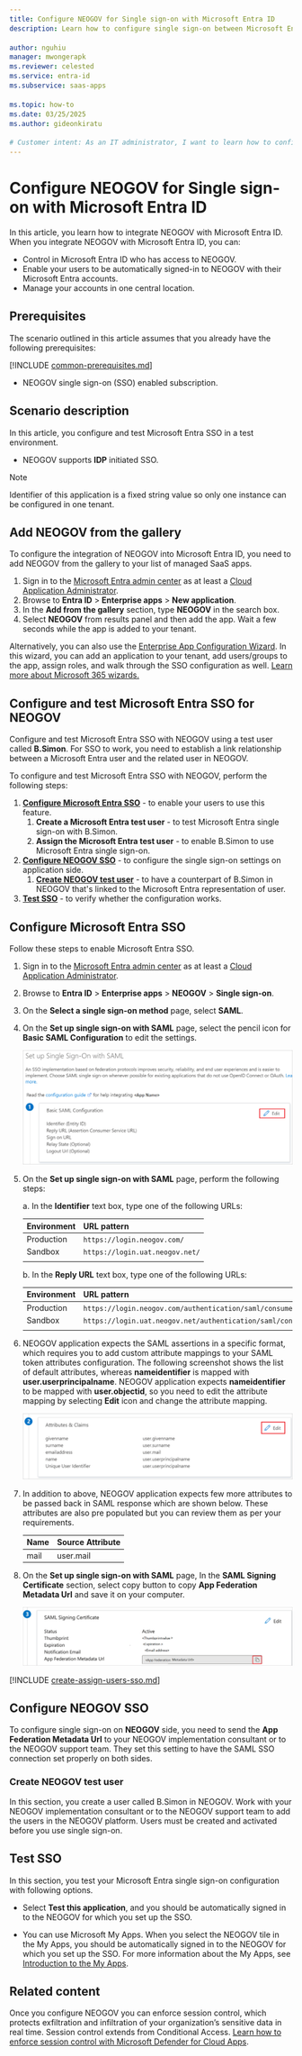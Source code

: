 ```yaml
---
title: Configure NEOGOV for Single sign-on with Microsoft Entra ID
description: Learn how to configure single sign-on between Microsoft Entra ID and NEOGOV.

author: nguhiu
manager: mwongerapk
ms.reviewer: celested
ms.service: entra-id
ms.subservice: saas-apps

ms.topic: how-to
ms.date: 03/25/2025
ms.author: gideonkiratu

# Customer intent: As an IT administrator, I want to learn how to configure single sign-on between Microsoft Entra ID and NEOGOV so that I can control who has access to NEOGOV, enable automatic sign-in with Microsoft Entra accounts, and manage my accounts in one central location.
---
```


# Configure NEOGOV for Single sign-on with Microsoft Entra ID

In this article,  you learn how to integrate NEOGOV with Microsoft Entra ID. When you integrate NEOGOV with Microsoft Entra ID, you can:

* Control in Microsoft Entra ID who has access to NEOGOV.
* Enable your users to be automatically signed-in to NEOGOV with their Microsoft Entra accounts.
* Manage your accounts in one central location.

## Prerequisites
The scenario outlined in this article assumes that you already have the following prerequisites:

[!INCLUDE [common-prerequisites.md](~/identity/saas-apps/includes/common-prerequisites.md)]
* NEOGOV single sign-on (SSO) enabled subscription.

## Scenario description

In this article,  you configure and test Microsoft Entra SSO in a test environment.

* NEOGOV supports **IDP** initiated SSO.

> [!NOTE]
> Identifier of this application is a fixed string value so only one instance can be configured in one tenant.

## Add NEOGOV from the gallery

To configure the integration of NEOGOV into Microsoft Entra ID, you need to add NEOGOV from the gallery to your list of managed SaaS apps.

1. Sign in to the [Microsoft Entra admin center](https://entra.microsoft.com) as at least a [Cloud Application Administrator](~/identity/role-based-access-control/permissions-reference.md#cloud-application-administrator).
1. Browse to **Entra ID** > **Enterprise apps** > **New application**.
1. In the **Add from the gallery** section, type **NEOGOV** in the search box.
1. Select **NEOGOV** from results panel and then add the app. Wait a few seconds while the app is added to your tenant.

 Alternatively, you can also use the [Enterprise App Configuration Wizard](https://portal.office.com/AdminPortal/home?Q=Docs#/azureadappintegration). In this wizard, you can add an application to your tenant, add users/groups to the app, assign roles, and walk through the SSO configuration as well. [Learn more about Microsoft 365 wizards.](/microsoft-365/admin/misc/azure-ad-setup-guides)

<a name='configure-and-test-azure-ad-sso-for-neogov'></a>

## Configure and test Microsoft Entra SSO for NEOGOV

Configure and test Microsoft Entra SSO with NEOGOV using a test user called **B.Simon**. For SSO to work, you need to establish a link relationship between a Microsoft Entra user and the related user in NEOGOV.

To configure and test Microsoft Entra SSO with NEOGOV, perform the following steps:

1. **[Configure Microsoft Entra SSO](#configure-azure-ad-sso)** - to enable your users to use this feature.
    1. **Create a Microsoft Entra test user** - to test Microsoft Entra single sign-on with B.Simon.
    1. **Assign the Microsoft Entra test user** - to enable B.Simon to use Microsoft Entra single sign-on.
1. **[Configure NEOGOV SSO](#configure-neogov-sso)** - to configure the single sign-on settings on application side.
    1. **[Create NEOGOV test user](#create-neogov-test-user)** - to have a counterpart of B.Simon in NEOGOV that's linked to the Microsoft Entra representation of user.
1. **[Test SSO](#test-sso)** - to verify whether the configuration works.

<a name='configure-azure-ad-sso'></a>

## Configure Microsoft Entra SSO

Follow these steps to enable Microsoft Entra SSO.

1. Sign in to the [Microsoft Entra admin center](https://entra.microsoft.com) as at least a [Cloud Application Administrator](~/identity/role-based-access-control/permissions-reference.md#cloud-application-administrator).
1. Browse to **Entra ID** > **Enterprise apps** > **NEOGOV** > **Single sign-on**.
1. On the **Select a single sign-on method** page, select **SAML**.
1. On the **Set up single sign-on with SAML** page, select the pencil icon for **Basic SAML Configuration** to edit the settings.

   ![Edit Basic SAML Configuration](common/edit-urls.png)

1. On the **Set up single sign-on with SAML** page, perform the following steps:

    a. In the **Identifier** text box, type one of the following URLs:

	| Environment | URL pattern |
	| -- | -- |
	| Production | `https://login.neogov.com/` |
	| Sandbox | `https://login.uat.neogov.net/` |
	| | |

    b. In the **Reply URL** text box, type one of the following URLs:

	| Environment | URL pattern |
	| -- | -- |
	| Production | `https://login.neogov.com/authentication/saml/consumer` |
	| Sandbox | `https://login.uat.neogov.net/authentication/saml/consumer` |
	| | |

1. NEOGOV application expects the SAML assertions in a specific format, which requires you to add custom attribute mappings to your SAML token attributes configuration. The following screenshot shows the list of default attributes,  whereas **nameidentifier** is mapped with **user.userprincipalname**. NEOGOV application expects **nameidentifier** to be mapped with **user.objectid**, so you need to edit the attribute mapping by selecting **Edit** icon and change the attribute mapping.

	![image](common/edit-attribute.png)

1. In addition to above, NEOGOV application expects few more attributes to be passed back in SAML response which are shown below. These attributes are also pre populated but you can review them as per your requirements.

	| Name |  Source Attribute|
	| -------|--------- |
	| mail | user.mail |

1. On the **Set up single sign-on with SAML** page, In the **SAML Signing Certificate** section, select copy button to copy **App Federation Metadata Url** and save it on your computer.

	![The Certificate download link](common/copy-metadataurl.png)

<a name='create-an-azure-ad-test-user'></a>

[!INCLUDE [create-assign-users-sso.md](~/identity/saas-apps/includes/create-assign-users-sso.md)]

## Configure NEOGOV SSO

To configure single sign-on on **NEOGOV** side, you need to send the **App Federation Metadata Url** to your NEOGOV implementation consultant or to the NEOGOV support team. They set this setting to have the SAML SSO connection set properly on both sides.

### Create NEOGOV test user

In this section, you create a user called B.Simon in NEOGOV. Work with your NEOGOV implementation consultant or to the NEOGOV support team to add the users in the NEOGOV platform. Users must be created and activated before you use single sign-on.

## Test SSO 

In this section, you test your Microsoft Entra single sign-on configuration with following options.

* Select **Test this application**, and you should be automatically signed in to the NEOGOV for which you set up the SSO.

* You can use Microsoft My Apps. When you select the NEOGOV tile in the My Apps, you should be automatically signed in to the NEOGOV for which you set up the SSO. For more information about the My Apps, see [Introduction to the My Apps](https://support.microsoft.com/account-billing/sign-in-and-start-apps-from-the-my-apps-portal-2f3b1bae-0e5a-4a86-a33e-876fbd2a4510).

## Related content

Once you configure NEOGOV you can enforce session control, which protects exfiltration and infiltration of your organization’s sensitive data in real time. Session control extends from Conditional Access. [Learn how to enforce session control with Microsoft Defender for Cloud Apps](/cloud-app-security/proxy-deployment-aad).
